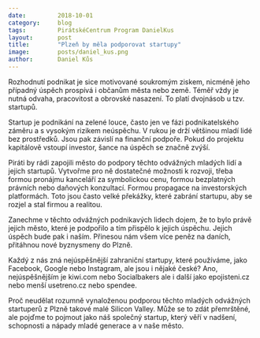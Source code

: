 ```yaml
---
date:         2018-10-01
category:     blog
tags:         PirátskéCentrum Program DanielKus
layout:       post
title:        "Plzeň by měla podporovat startupy" 
image:        posts/daniel_kus.png
author:       Daniel Kůs
---
```


Rozhodnutí podnikat je sice motivované soukromým ziskem, nicméně jeho případný úspěch
prospívá i občanům města nebo země. Téměř vždy je nutná odvaha, pracovitost a obrovské
nasazení. To platí dvojnásob u tzv. startupů.

Startup je podnikání na zelené louce, často jen ve fázi podnikatelského záměru a s vysokým
rizikem neúspěchu. V rukou je drží většinou mladí lidé bez prostředků. Jsou pak závislí na
finanční podpoře. Pokud do projektu kapitálově vstoupí investor, šance na úspěch se značně
zvýší.

Piráti by rádi zapojili město do podpory těchto odvážných mladých lidí a jejich startupů. Vytvořme
pro ně dostatečné možnosti k rozvoji, třeba formou pronájmu kanceláří za symbolickou cenu,
formou bezplatných právních nebo daňových konzultací. Formou propagace na investorských
platformách. Toto jsou často velké překážky, které zabrání startupu, aby se rozjel a stal firmou a
realitou.

Zanechme v těchto odvážných podnikavých lidech dojem, že to bylo právě jejich město, které je
podpořilo a tím přispělo k jejich úspěchu. Jejich úspěch bude pak i naším. Přinesou nám všem
více peněz na daních, přitáhnou nové byznysmeny do Plzně.

Každý z nás zná nejúspěšnější zahraniční startupy, které používáme, jako Facebook, Google
nebo Instagram, ale jsou i nějaké české? Ano, nejúspěšnějším je kiwi.com nebo Socialbakers ale
i další jako epojisteni.cz nebo menší usetreno.cz nebo spendee.

Proč neudělat rozumně vynaloženou podporou těchto mladých odvážných startuperů z Plzně
takové malé Silicon Valley. Může se to zdát přemrštěné, ale pojďme to pojmout jako náš
společný startup, který věří v nadšení, schopnosti a nápady mladé generace a v naše město.